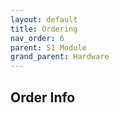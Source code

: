 ```yaml
---
layout: default
title: Ordering
nav_order: 6
parent: S1 Module
grand_parent: Hardware
---
```


## Order Info